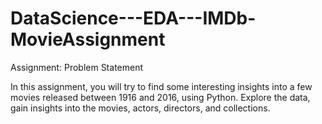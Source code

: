 # DataScience---EDA---IMDb-MovieAssignment

Assignment: Problem Statement

In this assignment, you will try to find some interesting insights into a few movies released between 1916 and 2016, using Python. Explore the data, gain insights into the movies, actors, directors, and collections.


